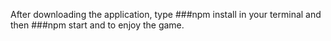 After downloading the application, type ###npm install in your terminal and then ###npm start and to enjoy the game.
